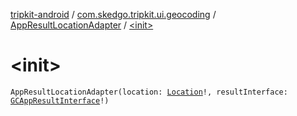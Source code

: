 [tripkit-android](../../index.md) / [com.skedgo.tripkit.ui.geocoding](../index.md) / [AppResultLocationAdapter](index.md) / [&lt;init&gt;](./-init-.md)

# &lt;init&gt;

`AppResultLocationAdapter(location: `[`Location`](../../com.skedgo.tripkit.common.model/-location/index.md)`!, resultInterface: `[`GCAppResultInterface`](../../com.skedgo.geocoding.agregator/-g-c-app-result-interface/index.md)`!)`